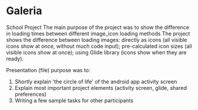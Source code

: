 # Galeria
School Project
The main purpose of the project was to show the difference in loading times between different image_icon loading methods
The project shows the difference between loading images: directly as icons (all visible icons show at once, without much code input); pre-calculated icon sizes (all visible icons show at once); using Glide library (icons show when they are ready).

Presentation (file) purpose was to:
1. Shortly explain 'the circle of life' of the android app activity screen
2. Explain most important project elements (activity screen, glide, shared preferences)
3. Writing a few sample tasks for other participants
